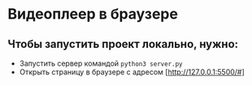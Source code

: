 # Видеоплеер в браузере

## Чтобы запустить проект локально, нужно:
* Запустить сервер командой `python3 server.py`
* Открыть страницу в браузере с адресом [http://127.0.0.1:5500/#]


